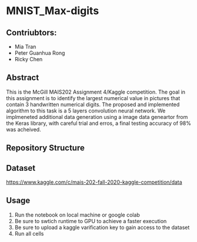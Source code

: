 # MNIST_Max-digits
## Contriubtors: 
- Mia Tran
- Peter Guanhua Rong
- Ricky Chen

## Abstract
This is the McGill MAIS202 Assignment 4/Kaggle competition. The goal in this assignment is to identify the largest numerical value in pictures that contain 3 handwritten numerical digits. The proposed and implemented algorithm to this task is a 5 layers convolution neural network. We implmeneted additional data generation using a image data geneartor from the Keras library, with careful trial and erros, a final testing accuracy of 98% was acheived. 

## Repository Structure

## Dataset
https://www.kaggle.com/c/mais-202-fall-2020-kaggle-competition/data

## Usage
1. Run the notebook on local machine or google colab
2. Be sure to swtich runtime to GPU to achieve a faster execution
3. Be sure to upload a kaggle varification key to gain access to the dataset
4. Run all cells
